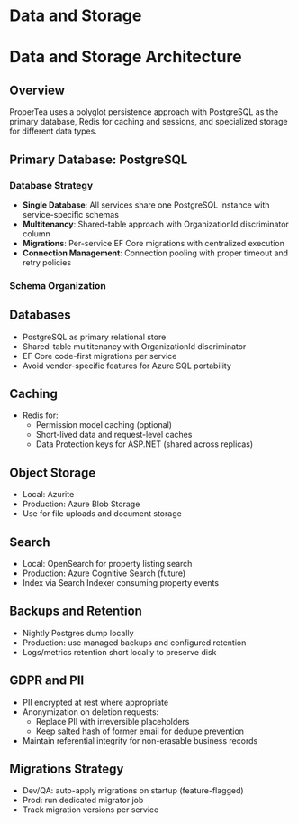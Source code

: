 # Data and Storage
# Data and Storage Architecture

## Overview

ProperTea uses a polyglot persistence approach with PostgreSQL as the primary database, Redis for caching and sessions, and specialized storage for different data types.

## Primary Database: PostgreSQL

### Database Strategy
- **Single Database**: All services share one PostgreSQL instance with service-specific schemas
- **Multitenancy**: Shared-table approach with OrganizationId discriminator column
- **Migrations**: Per-service EF Core migrations with centralized execution
- **Connection Management**: Connection pooling with proper timeout and retry policies

### Schema Organization
## Databases
- PostgreSQL as primary relational store
- Shared-table multitenancy with OrganizationId discriminator
- EF Core code-first migrations per service
- Avoid vendor-specific features for Azure SQL portability

## Caching
- Redis for:
  - Permission model caching (optional)
  - Short-lived data and request-level caches
  - Data Protection keys for ASP.NET (shared across replicas)

## Object Storage
- Local: Azurite
- Production: Azure Blob Storage
- Use for file uploads and document storage

## Search
- Local: OpenSearch for property listing search
- Production: Azure Cognitive Search (future)
- Index via Search Indexer consuming property events

## Backups and Retention
- Nightly Postgres dump locally
- Production: use managed backups and configured retention
- Logs/metrics retention short locally to preserve disk

## GDPR and PII
- PII encrypted at rest where appropriate
- Anonymization on deletion requests:
  - Replace PII with irreversible placeholders
  - Keep salted hash of former email for dedupe prevention
- Maintain referential integrity for non-erasable business records

## Migrations Strategy
- Dev/QA: auto-apply migrations on startup (feature-flagged)
- Prod: run dedicated migrator job
- Track migration versions per service
